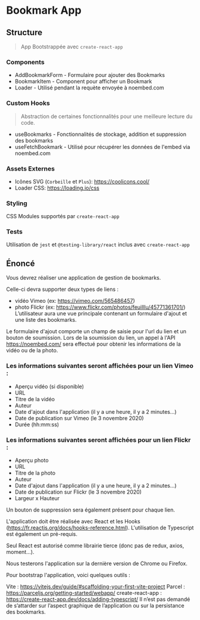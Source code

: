# Bookmark App

## Structure

> App Bootstrappée avec `create-react-app`

### Components

-   AddBookmarkForm - Formulaire pour ajouter des Bookmarks
-   BookmarkItem - Component pour afficher un Bookmark
-   Loader - Utilisé pendant la requète envoyée à noembed.com

### Custom Hooks

> Abstraction de certaines fonctionnalités pour une meilleure lecture du code.

-   useBookmarks - Fonctionnalités de stockage, addition et suppression des
    bookmarks
-   useFetchBookmark - Utilisé pour récupérer les données de l'embed via
    noembed.com

### Assets Externes

-   Icônes SVG (`Corbeille` et `Plus`): https://coolicons.cool/
-   Loader CSS: https://loading.io/css

### Styling

CSS Modules supportés par `create-react-app`

### Tests

Utilisation de `jest` et `@testing-library/react` inclus avec `create-react-app`

## Énoncé

Vous devrez réaliser une application de gestion de bookmarks.

Celle-ci devra supporter deux types de liens :

-   vidéo Vimeo (ex: https://vimeo.com/565486457)
-   photo Flickr (ex: https://www.flickr.com/photos/feuilllu/45771361701/)
    L’utilisateur aura une vue principale contenant un formulaire d'ajout et une
    liste des bookmarks.

Le formulaire d'ajout comporte un champ de saisie pour l'url du lien et un
bouton de soumission. Lors de la soumission du lien, un appel à l'API
https://noembed.com/ sera effectué pour obtenir les informations de la vidéo ou
de la photo.

### Les informations suivantes seront affichées pour un lien Vimeo :

-   Aperçu vidéo (si disponible)
-   URL
-   Titre de la vidéo
-   Auteur
-   Date d'ajout dans l'application (il y a une heure, il y a 2 minutes...)
-   Date de publication sur Vimeo (le 3 novembre 2020)
-   Durée (hh:mm:ss)

### Les informations suivantes seront affichées pour un lien Flickr :

-   Aperçu photo
-   URL
-   Titre de la photo
-   Auteur
-   Date d'ajout dans l'application (il y a une heure, il y a 2 minutes...)
-   Date de publication sur Flickr (le 3 novembre 2020)
-   Largeur x Hauteur

Un bouton de suppression sera également présent pour chaque lien.

L'application doit être réalisée avec React et les Hooks
(https://fr.reactjs.org/docs/hooks-reference.html). L'utilisation de Typescript
est également un pré-requis.

Seul React est autorisé comme librairie tierce (donc pas de redux, axios,
moment...).

Nous testerons l'application sur la dernière version de Chrome ou Firefox.

Pour bootstrap l'application, voici quelques outils :

Vite : https://vitejs.dev/guide/#scaffolding-your-first-vite-project Parcel :
https://parceljs.org/getting-started/webapp/ create-react-app :
https://create-react-app.dev/docs/adding-typescript/ Il n’est pas demandé de
s’attarder sur l’aspect graphique de l’application ou sur la persistance des
bookmarks.
